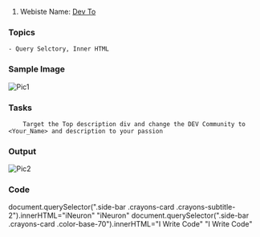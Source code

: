 1. Webiste Name: [Dev To](https://dev.to/)

### Topics

    - Query Selctory, Inner HTML

### Sample Image
![Pic1](https://user-images.githubusercontent.com/110158807/206359541-48e20aaa-ace3-4371-bfb7-c5ea05dc83e4.png)



### Tasks

        Target the Top description div and change the DEV Community to <Your_Name> and description to your passion

### Output

![Pic2](https://user-images.githubusercontent.com/110158807/206359547-c84e9418-1ffb-421b-b0c6-dfbe74553b63.png)


### Code

document.querySelector(".side-bar .crayons-card .crayons-subtitle-2").innerHTML="iNeuron"
"iNeuron"
document.querySelector(".side-bar .crayons-card .color-base-70").innerHTML="I Write Code"
"I Write Code" 
